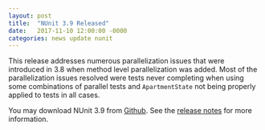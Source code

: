 ```yaml
---
layout: post
title:  "NUnit 3.9 Released"
date:   2017-11-10 12:00:00 -0000
categories: news update nunit
---
```

This release addresses numerous parallelization issues that were introduced in 3.8 when method level parallelization was added. Most of the parallelization issues resolved were tests never completing when using some combinations of parallel tests and `ApartmentState` not being properly applied to tests in all cases.

You may download NUnit 3.9 from [Github](https://github.com/nunit/nunit/releases). See the [release notes](https://github.com/nunit/docs/wiki/Release-Notes) for more information.